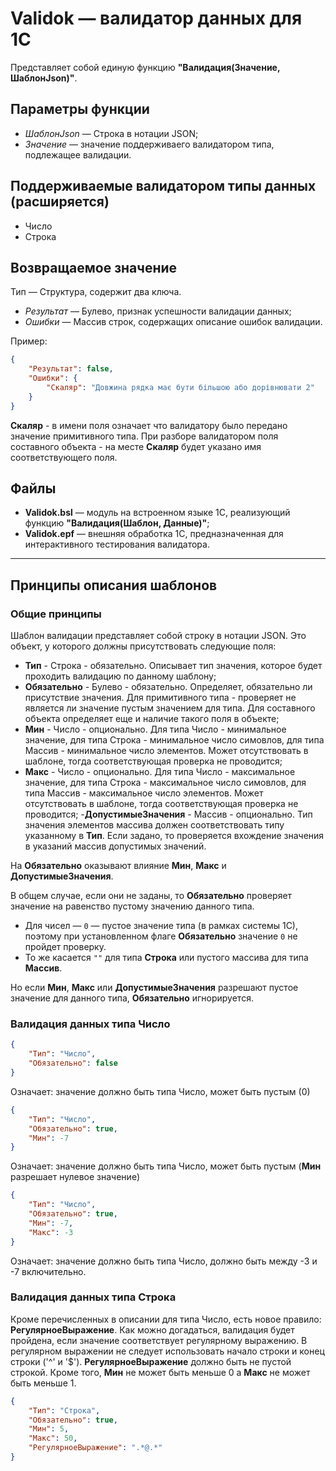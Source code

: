 # Validok — валидатор данных для 1С

Представляет собой единую функцию **"Валидация(Значение, ШаблонJson)"**.

## Параметры функции

- *ШаблонJson* — Строка в нотации JSON;
- *Значение* — значение поддерживаего валидатором типа, подлежащее валидации.

## Поддерживаемые валидатором типы данных (расширяется)

- Число
- Строка

## Возвращаемое значение

Тип — Структура, содержит два ключа.

- *Результат* — Булево, признак успешности валидации данных;
- *Ошибки* — Массив строк, содержащих описание ошибок валидации.

Пример:

```json
{
    "Результат": false,
    "Ошибки": {
        "Скаляр": "Довжина рядка має бути більшою або дорівнювати 2"
    }
}
```

**Скаляр** - в имени поля означает что валидатору было передано значение примитивного типа. При разборе валидатором поля составного объекта - на месте **Скаляр** будет указано имя соответствующего поля.

## Файлы

- **Validok.bsl** — модуль на встроенном языке 1С, реализующий функцию **"Валидация(Шаблон, Данные)"**;
- **Validok.epf** — внешняя обработка 1С, предназначенная для интерактивного тестирования валидатора.

---

## Принципы описания шаблонов

### Общие принципы

Шаблон валидации представляет собой строку в нотации JSON. Это объект, у которого должны присутствовать следующие поля:

- **Тип** - Строка - обязательно. Описывает тип значения, которое будет проходить валидацию по данному шаблону;
- **Обязательно** - Булево - обязательно. Определяет, обязательно ли присутствие значения. Для примитивного типа - проверяет не является ли значение пустым значением для типа. Для составного объекта определяет еще и наличие такого поля в объекте;
- **Мин** - Число - опционально. Для типа Число - минимальное значение, для типа Строка - минимальное число симовлов, для типа Массив - минимальное число элементов. Может отсутствовать в шаблоне, тогда соответствующая проверка не проводится;
- **Макс** - Число - опционально. Для типа Число - максимальное значение, для типа Строка - максимальное число симовлов, для типа Массив - максимальное число элементов. Может отсутствовать в шаблоне, тогда соответствующая проверка не проводится;
-**ДопустимыеЗначения** - Массив - опционально. Тип значения элементов массива должен соответствовать типу указанному в **Тип**. Если задано, то проверяется вхождение значения в указаний массив допустимых значений.

На **Обязательно** оказывают влияние **Мин**, **Макс** и **ДопустимыеЗначения**.

В общем случае, если они не заданы, то **Обязательно** проверяет значение на равенство пустому значению данного типа.

- Для чисел — `0` — пустое значение типа (в рамках системы 1С), поэтому при установленном флаге **Обязательно** значение `0` не пройдет проверку.
- То же касается `""` для типа **Строка** или пустого массива для типа **Массив**.

Но если **Мин**, **Макс** или **ДопустимыеЗначения** разрешают пустое значение для данного типа, **Обязательно** игнорируется.

### Валидация данных типа Число

```json
{
    "Тип": "Число",
    "Обязательно": false
}
```

Означает: значение должно быть типа Число, может быть пустым (0)

```json
{
    "Тип": "Число",
    "Обязательно": true,
    "Мин": -7
}
```

Означает: значение должно быть типа Число, может быть пустым (**Мин** разрешает нулевое значение)

```json
{
    "Тип": "Число",
    "Обязательно": true,
    "Мин": -7,
    "Макс": -3
}
```

Означает: значение должно быть типа Число, должно быть между -3 и -7 включительно.

### Валидация данных типа Строка

Кроме перечисленных в описании для типа Число, есть новое правило: **РегулярноеВыражение**. Как можно догадаться, валидация будет пройдена, если значение соответствует регулярному выражению. В регулярном выражении не следует использовать начало строки и конец строки ('^' и '$'). **РегулярноеВыражение** должно быть не пустой строкой. Кроме того, **Мин** не может быть меньше 0 а **Макс** не может быть меньше 1.

```json
{
    "Тип": "Строка",
    "Обязательно": true,
    "Мин": 5,
    "Макс": 50,
    "РегулярноеВыражение": ".*@.*"
}
```
